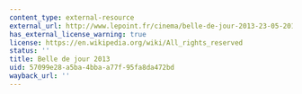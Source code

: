```yaml
---
content_type: external-resource
external_url: http://www.lepoint.fr/cinema/belle-de-jour-2013-23-05-2013-1689795_35.php
has_external_license_warning: true
license: https://en.wikipedia.org/wiki/All_rights_reserved
status: ''
title: Belle de jour 2013
uid: 57099e28-a5ba-4bba-a77f-95fa8da472bd
wayback_url: ''
---
```

